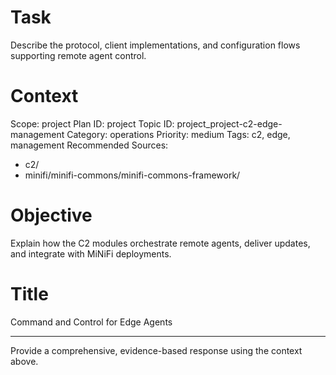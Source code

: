# Task
Describe the protocol, client implementations, and configuration flows supporting remote agent control.

# Context
Scope: project
Plan ID: project
Topic ID: project_project-c2-edge-management
Category: operations
Priority: medium
Tags: c2, edge, management
Recommended Sources:
- c2/
- minifi/minifi-commons/minifi-commons-framework/

# Objective
Explain how the C2 modules orchestrate remote agents, deliver updates, and integrate with MiNiFi deployments.

# Title
Command and Control for Edge Agents

---
Provide a comprehensive, evidence-based response using the context above.
